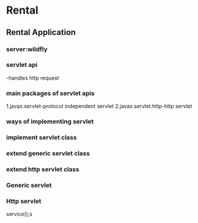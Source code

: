 # Rental

## Rental Application
### server:wildfly

### servlet api
-handles http request
### main packages of servlet apis
1.javax.servlet-protocol independent servlet
2.javax.servlet.http-http servlet

### ways of implementing servlet
### implement servlet class
### extend generic servlet class
### extend http servlet class

### Generic servlet
### Http servlet
  service();s